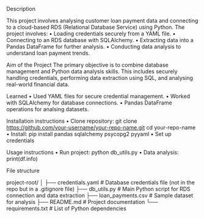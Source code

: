 Description

This project involves analysing customer loan payment data and connecting to a cloud-based RDS (Relational Database Service) using Python. The project involves:
	•	Loading credentials securely from a YAML file.
	•	Connecting to an RDS database with SQLAlchemy.
	•	Extracting data into a Pandas DataFrame for further analysis.
	•	Conducting data analysis to understand loan payment trends.


Aim of the Project
The primary objective is to combine database management and Python data analysis skills. This includes securely handling credentials, performing data extraction using SQL, and analysing real-world financial data.

Learned
	•	Used YAML files for secure credential management.
	•	Worked with SQLAlchemy for database connections.
	•	Pandas DataFrame operations for analsing datasets.

Installation instructions
	•	Clone repository: git clone https://github.com/your-username/your-repo-name.git
 cd your-repo-name
	•	Install: pip install pandas sqlalchemy psycopg2 pyyaml
	•	Set up credentials

 Usage instructions
 		•	Run project: python db_utils.py
   	•	Data analysis: print(df.info)


File structure

project-root/
│
├── credentials.yaml       # Database credentials file (not in the repo but in a .gitignore file)
├── db_utils.py            # Main Python script for RDS connection and data extraction
├── loan_payments.csv      # Sample dataset for analysis
├── README.md              # Project documentation
└── requirements.txt       # List of Python dependencies
